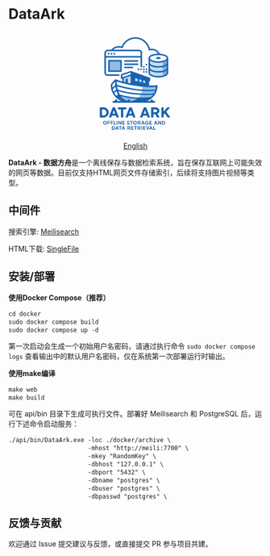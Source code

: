 # DataArk
<div align="center">
    <img src="images/GitHub_README.png" alt="logo" width="200">
</div>

<p align="center">
<a href="README_en.md">English</a>
</p>

**DataArk - 数据方舟**是一个离线保存与数据检索系统，旨在保存互联网上可能失效的网页等数据。目前仅支持HTML网页文件存储索引，后续将支持图片视频等类型。

## 中间件
搜索引擎: [Meilisearch](https://github.com/meilisearch/meilisearch)

HTML下载: [SingleFile](https://github.com/gildas-lormeau/SingleFile)

## 安装/部署
**使用Docker Compose（推荐）**
```
cd docker
sudo docker compose build
sudo docker compose up -d
```
第一次启动会生成一个初始用户名密码，请通过执行命令 `sudo docker compose logs` 查看输出中的默认用户名密码，仅在系统第一次部署运行时输出。

**使用make编译**
```
make web
make build
```
可在 api/bin 目录下生成可执行文件。部署好 Meilisearch 和 PostgreSQL 后，运行下述命令启动服务：
```
./api/bin/DataArk.exe -loc ./docker/archive \
                      -mhost "http://meili:7700" \
                      -mkey "RandomKey" \
                      -dbhost "127.0.0.1" \
                      -dbport "5432" \
                      -dbname "postgres" \
                      -dbuser "postgres" \
                      -dbpasswd "postgres" \
```



## 反馈与贡献

欢迎通过 Issue 提交建议与反馈，或直接提交 PR 参与项目共建。